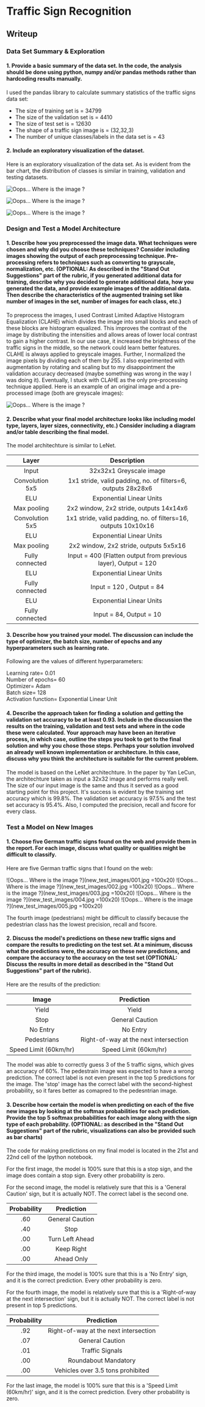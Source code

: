 # **Traffic Sign Recognition** 

## Writeup

### Data Set Summary & Exploration

#### 1. Provide a basic summary of the data set. In the code, the analysis should be done using python, numpy and/or pandas methods rather than hardcoding results manually.

I used the pandas library to calculate summary statistics of the traffic signs data set:

* The size of training set is = 34799
* The size of the validation set is = 4410
* The size of test set is = 12630
* The shape of a traffic sign image is = (32,32,3)
* The number of unique classes/labels in the data set is = 43

#### 2. Include an exploratory visualization of the dataset.

Here is an exploratory visualization of the data set. As is evident from the bar chart, the distribution of classes is similar in training, validation and testing datasets. 

![Oops... Where is the image ?](Visualizations/training_set_visualization.png)

![Oops... Where is the image ?](Visualizations/validation_set_visualization.png)

![Oops... Where is the image ?](test_set_visualization.png)

### Design and Test a Model Architecture

#### 1. Describe how you preprocessed the image data. What techniques were chosen and why did you choose these techniques? Consider including images showing the output of each preprocessing technique. Pre-processing refers to techniques such as converting to grayscale, normalization, etc. (OPTIONAL: As described in the "Stand Out Suggestions" part of the rubric, if you generated additional data for training, describe why you decided to generate additional data, how you generated the data, and provide example images of the additional data. Then describe the characteristics of the augmented training set like number of images in the set, number of images for each class, etc.)

To preprocess the images, I used Contrast Limited Adaptive Histogram Equalization (CLAHE) which divides the image into small blocks and each of these blocks are histogram equalized. This improves the contrast of the image by
distributing the intensities and allows areas of lower local contrast to gain a higher contrast. In our use case, it increased the brightness of the traffic signs in the middle, so the network could learn better features. CLAHE is always applied to greyscale images. Further, I normalized the image pixels by dividing each of them by 255. I also experimented with augmentation by rotating and scaling but to my disappointment the validation accuracy decreased (maybe something was wrong in the way I was doing it). Eventually, I stuck with CLAHE as the only pre-processing technique applied.
Here is an example of an original image and a pre-processed image (both are greyscale images):

![Oops... Where is the image ?](sample_original_image.png) 


#### 2. Describe what your final model architecture looks like including model type, layers, layer sizes, connectivity, etc.) Consider including a diagram and/or table describing the final model.

The model architechture is similar to LeNet. 

| Layer         		|     Description	        					| 
|:---------------------:|:---------------------------------------------:| 
| Input         		| 32x32x1 Greyscale image   	| 
| Convolution 5x5     	| 1x1 stride, valid padding, no. of filters=6, outputs 28x28x6 |
| ELU					|	Exponential Linear Units		|
| Max pooling	      	| 2x2 window, 2x2 stride,  outputs 14x14x6 				|
| Convolution 5x5	    |1x1 stride, valid padding, no. of filters=16, outputs 10x10x16 |
| ELU					|	Exponential Linear Units		|
| Max pooling	      	| 2x2 window, 2x2 stride,  outputs 5x5x16				|
| Fully connected		| Input = 400 (Flatten output from previous layer), Output = 120 |
| ELU					|	Exponential Linear Units		|
| Fully connected		| Input = 120 , Output = 84 |
| ELU					|	Exponential Linear Units		|
| Fully connected		| Input = 84, Output = 10 		|

 
#### 3. Describe how you trained your model. The discussion can include the type of optimizer, the batch size, number of epochs and any hyperparameters such as learning rate.

Following are the values of different hyperparameters:

Learning rate= 0.01 <br />
Number of epochs= 60  <br />
Optimizer= Adam  <br />
Batch size= 128  <br />
Activation function= Exponential Linear Unit

#### 4. Describe the approach taken for finding a solution and getting the validation set accuracy to be at least 0.93. Include in the discussion the results on the training, validation and test sets and where in the code these were calculated. Your approach may have been an iterative process, in which case, outline the steps you took to get to the final solution and why you chose those steps. Perhaps your solution involved an already well known implementation or architecture. In this case, discuss why you think the architecture is suitable for the current problem.

The model is based on the LeNet architechture. In the paper by Yan LeCun, the architechture taken as input a 32x32 image and performs really well. The size of our input image is the same and thus it served as a good starting point for this project. It's success is evident by the training set accuracy which is 99.8%. The validation set accuracy is 97.5% and the test set accuracy is 95.4%. Also, I computed the precision, recall and fscore for every class.
 

### Test a Model on New Images

#### 1. Choose five German traffic signs found on the web and provide them in the report. For each image, discuss what quality or qualities might be difficult to classify.

Here are five German traffic signs that I found on the web:

![Oops... Where is the image ?](new_test_images/001.jpg =100x20) ![Oops... Where is the image ?](new_test_images/002.jpg =100x20) ![Oops... Where is the image ?](new_test_images/003.jpg =100x20)
![Oops... Where is the image ?](new_test_images/004.jpg =100x20) ![Oops... Where is the image ?](new_test_images/005.jpg =100x20)

The fourth image (pedestrians) might be difficult to classify because the pedestrian class has the lowest precision, recall and fscore. 

#### 2. Discuss the model's predictions on these new traffic signs and compare the results to predicting on the test set. At a minimum, discuss what the predictions were, the accuracy on these new predictions, and compare the accuracy to the accuracy on the test set (OPTIONAL: Discuss the results in more detail as described in the "Stand Out Suggestions" part of the rubric).

Here are the results of the prediction:

| Image			        |     Prediction	        					| 
|:---------------------:|:---------------------------------------------:| 
| Yield      		| Yield   									| 
| Stop     			| General Caution 										|
| No Entry					| No Entry											|
| Pedestrians	      		| Right-of-way at the next intersection					 				|
| Speed Limit (60km/hr)			| Speed Limit (60km/hr)      							|


The model was able to correctly guess 3 of the 5 traffic signs, which gives an accuracy of 60%. The pedestrain image was expected to have a wrong prediction. The correct label is not even present in the top 5 predictions for the image. The 'stop' image has the correct label with the second-highest probability, so it fares better as comapred to the pedesntrian image.  

#### 3. Describe how certain the model is when predicting on each of the five new images by looking at the softmax probabilities for each prediction. Provide the top 5 softmax probabilities for each image along with the sign type of each probability. (OPTIONAL: as described in the "Stand Out Suggestions" part of the rubric, visualizations can also be provided such as bar charts)

The code for making predictions on my final model is located in the 21st and 22nd cell of the Ipython notebook.

For the first image, the model is 100% sure that this is a stop sign, and the image does contain a stop sign. Every other probability is zero. 

For the second image, the model is relatively sure that this is a 'General Caution' sign, but it is actually NOT. The correct label is the second one. 

| Probability         	|     Prediction	        					| 
|:---------------------:|:---------------------------------------------:| 
| .60         			| General Caution   									| 
| .40     				| Stop 										|
| .00					| Turn Left Ahead											|
| .00	      			| Keep Right					 				|
| .00				    | Ahead Only      							|

For the third image, the model is 100% sure that this is a 'No Entry' sign, and it is the correct prediction. Every other probability is zero. 

For the fourth image, the model is relatively sure that this is a 'Right-of-way at the next intersection' sign, but it is actually NOT. The correct label is not present in top 5 predictions. 

| Probability         	|     Prediction	        					| 
|:---------------------:|:---------------------------------------------:| 
| .92         			| Right-of-way at the next intersection   									| 
| .07     				| General Caution 										|
| .01					| Traffic Signals											|
| .00	      			| Roundabout Mandatory					 				|
| .00				    | Vehicles over 3.5 tons prohibited      							|

For the last image, the model is 100% sure that this is a 'Speed Limit (60km/hr)' sign, and it is the correct prediction. Every other probability is zero.

